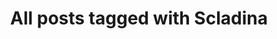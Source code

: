 ---
layout: tag
title: "All posts tagged with Scladina"
permalink: /weblog/tags/scladina/
taxonomy: Scladina
---